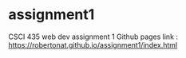 # assignment1
CSCI 435 web dev assignment 1
Github pages link : https://robertonat.github.io/assignment1/index.html
